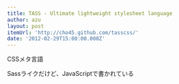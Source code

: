 ```yaml
---
title: TASS - Ultimate lightweight stylesheet language
author: azu
layout: post
itemUrl: 'http://cho45.github.com/tasscss/'
date: '2012-02-29T15:00:00.000Z'
---
```

CSSメタ言語

Sassライクだけど、JavaScriptで書かれている
